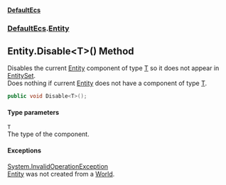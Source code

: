 #### [DefaultEcs](./index.md 'index')
### [DefaultEcs](./DefaultEcs.md 'DefaultEcs').[Entity](./DefaultEcs-Entity.md 'DefaultEcs.Entity')
## Entity.Disable&lt;T&gt;() Method
Disables the current [Entity](./DefaultEcs-Entity.md 'DefaultEcs.Entity') component of type [T](#DefaultEcs-Entity-Disable-T-()-T 'DefaultEcs.Entity.Disable&lt;T&gt;().T') so it does not appear in [EntitySet](./DefaultEcs-EntitySet.md 'DefaultEcs.EntitySet').  
Does nothing if current [Entity](./DefaultEcs-Entity.md 'DefaultEcs.Entity') does not have a component of type [T](#DefaultEcs-Entity-Disable-T-()-T 'DefaultEcs.Entity.Disable&lt;T&gt;().T').  
```C#
public void Disable<T>();
```
#### Type parameters
<a name='DefaultEcs-Entity-Disable-T-()-T'></a>
`T`  
The type of the component.  
  
#### Exceptions
[System.InvalidOperationException](https://docs.microsoft.com/en-us/dotnet/api/System.InvalidOperationException 'System.InvalidOperationException')  
[Entity](./DefaultEcs-Entity.md 'DefaultEcs.Entity') was not created from a [World](./DefaultEcs-World.md 'DefaultEcs.World').  
